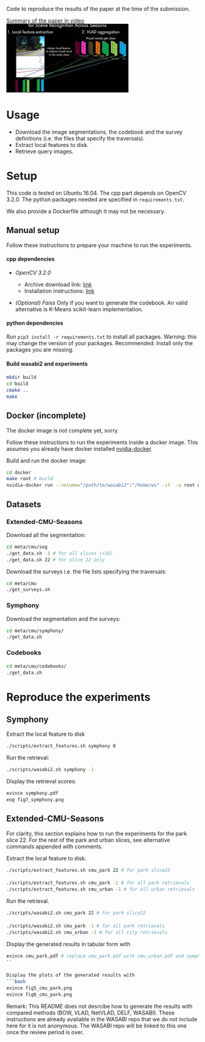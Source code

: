 Code to reproduce the results of the paper at the time of the submission.

[Summary of the paper in video](https://www.youtube.com/watch?v=JeYpcRPqDUM&feature=youtu.be)
[![Alt text](mq1.jpg)](https://www.youtube.com/watch?v=JeYpcRPqDUM&feature=youtu.be)


# Usage
- Download the image segmentations, the codebook and the survey definitions (i.e. the files that specify the traversals).
- Extract local features to disk.
- Retrieve query images.

# Setup
This code is tested on Ubuntu 16.04. The cpp part depends on OpenCV 3.2.0.
The python packages needed are specified in `requirements.txt`.

We also provide a Dockerfile although it may not be necessary.

## Manual setup
Follow these instructions to prepare your machine to run the experiments.
#### cpp dependencies
- *OpenCV 3.2.0*
  - Archive download link: [link](https://github.com/opencv/opencv/archive/3.2.0.zip)
  - Installation instructions: [link](https://docs.opencv.org/master/d7/d9f/tutorial_linux_install.html)

- *(Optional) Faiss*
Only if you want to generate the codebook. An valid alternative is K-Means
scikit-learn implementation.

#### python dependencies
Run `pip3 install -r requirements.txt` to install all packages. 
Warning: this may change the version of your packages.
Recommended: Install only the packages you are missing.

#### Build wasabi2 and experiments
```bash
mkdir build
cd build
cmake ..
make
```


## Docker (incomplete)
The docker image is not complete yet, sorry.

Follow these instructions to run the experiments inside a docker image. 
This assumes you already have docker installed [nvidia-docker](https://github.com/NVIDIA/nvidia-docker). 

Build and run the docker image:
```bash
cd docker
make root # build
nvidia-docker run --volume="/path/to/wasabi2":"/home/ws" -it  -u root wasabi2 bash # run
```

## Datasets
### Extended-CMU-Seasons
Download all the segmentation:
```bash
cd meta/cmu/seg
./get_data.sh -1 # for all slices (<1G)
./get_data.sh 22 # for slice 22 only
```

Download the surveys i.e. the file lists specifying the traversals:
```bash
cd meta/cmu
./get_surveys.sh
```

### Symphony
Download the segmentation and the surveys:
```bash
cd meta/cmu/symphony/
./get_data.sh
```

### Codebooks
```bash
cd meta/cmu/codebooks/
./get_data.sh
```


# Reproduce the experiments
## Symphony
Extract the local feature to disk
```bash
./scripts/extract_features.sh symphony 0
```

Run the retrieval:
```bash
./scripts/wasabi2.sh symphony -1
```

Display the retrieval scores:
```bash
evince symphony.pdf
eog fig7_symphony.png
```


## Extended-CMU-Seasons
For clarity, this section explains how to run the experiments for the park slice 22. 
For the rest of the park and urban slices, see alternative commands appended with comments.


Extract the local feature to disk.
```bash
./scripts/extract_features.sh cmu_park 22 # for park slice22

./scripts/extract_features.sh cmu_park -1 # for all park retrievals
./scripts/extract_features.sh cmu_urban -1 # for all urban retrievals
```

Run the retrieval.
```bash
./scripts/wasabi2.sh cmu_park 22 # for park slice22

./scripts/wasabi2.sh cmu_park -1 # for all park retrievals
./scripts/wasabi2.sh cmu_urban -1 # for all city retrievals
```

Display the generated results in tabular form with 
```bash
evince cmu_park.pdf # replace cmu_park.pdf with cmu_urban.pdf and symphony.pdf for the other results
``

Display the plots of the generated results with 
```bash
evince fig5_cmu_park.png
evince fig6_cmu_park.png
```

Remark: This README does not desrcibe how to generate the results with compared methods (BOW, VLAD, NetVLAD, DELF, WASABI). These instructions are already available in the WASABI repo that we do not include here for it is not anonymous. The WASABI repo will be linked to this one once the review period is over.

